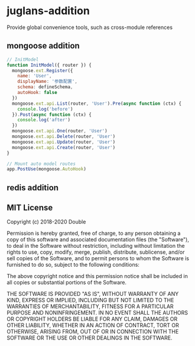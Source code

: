 # juglans-addition

Provide global convenience tools, such as cross-module references

## mongoose addition
```javascript
// InitModel
function InitModel({ router }) {
  mongoose.ext.Register({
    name: 'User',
    displayName: '参数配置',
    schema: defineSchema,
    autoHook: false
  })
  mongoose.ext.api.List(router, 'User').Pre(async function (ctx) {
    console.log('before')
  }).Post(async function (ctx) {
    console.log('after')
  })
  mongoose.ext.api.One(router, 'User')
  mongoose.ext.api.Delete(router, 'User')
  mongoose.ext.api.Update(router, 'User')
  mongoose.ext.api.Create(router, 'User')
}

// Mount auto model routes
app.PostUse(mongoose.AutoHook)

```
## redis addition

## MIT License

Copyright (c) 2018-2020 Double

Permission is hereby granted, free of charge, to any person obtaining a copy
of this software and associated documentation files (the "Software"), to deal
in the Software without restriction, including without limitation the rights
to use, copy, modify, merge, publish, distribute, sublicense, and/or sell
copies of the Software, and to permit persons to whom the Software is
furnished to do so, subject to the following conditions:

The above copyright notice and this permission notice shall be included in all
copies or substantial portions of the Software.

THE SOFTWARE IS PROVIDED "AS IS", WITHOUT WARRANTY OF ANY KIND, EXPRESS OR
IMPLIED, INCLUDING BUT NOT LIMITED TO THE WARRANTIES OF MERCHANTABILITY,
FITNESS FOR A PARTICULAR PURPOSE AND NONINFRINGEMENT. IN NO EVENT SHALL THE
AUTHORS OR COPYRIGHT HOLDERS BE LIABLE FOR ANY CLAIM, DAMAGES OR OTHER
LIABILITY, WHETHER IN AN ACTION OF CONTRACT, TORT OR OTHERWISE, ARISING FROM,
OUT OF OR IN CONNECTION WITH THE SOFTWARE OR THE USE OR OTHER DEALINGS IN THE
SOFTWARE.
